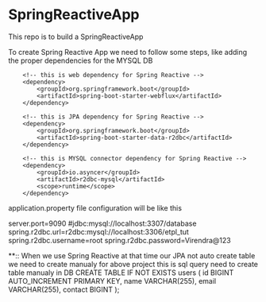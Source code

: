 # SpringReactiveApp
This repo is to build a SpringReactiveApp

To create Spring Reactive App we need to follow some steps, like adding the proper dependencies for the MYSQL DB

		<!-- this is web dependency for Spring Reactive -->
		<dependency>
			<groupId>org.springframework.boot</groupId>
			<artifactId>spring-boot-starter-webflux</artifactId>
		</dependency>

		<!-- this is JPA dependency for Spring Reactive -->
		<dependency>
			<groupId>org.springframework.boot</groupId>
			<artifactId>spring-boot-starter-data-r2dbc</artifactId>
		</dependency>

		<!-- this is MYSQL connector dependency for Spring Reactive -->
		<dependency>
			<groupId>io.asyncer</groupId>
			<artifactId>r2dbc-mysql</artifactId>
			<scope>runtime</scope>
		</dependency>


application.property file configuration will be like this 

server.port=9090
#jdbc:mysql://localhost:3307/database
spring.r2dbc.url=r2dbc:mysql://localhost:3306/etpl_tut
spring.r2dbc.username=root
spring.r2dbc.password=Virendra@123


**:: When we use Spring Reactive at that time our JPA not auto create table we need to create manualy for above project this is sql query need to create table manualy in DB
CREATE TABLE IF NOT EXISTS users (
    id BIGINT AUTO_INCREMENT PRIMARY KEY,
    name VARCHAR(255),
    email VARCHAR(255),
    contact BIGINT
);
 
